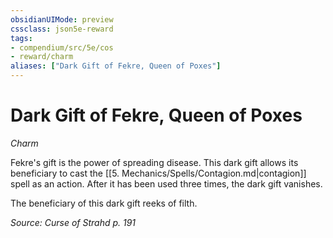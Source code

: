 ```yaml
---
obsidianUIMode: preview
cssclass: json5e-reward
tags:
- compendium/src/5e/cos
- reward/charm
aliases: ["Dark Gift of Fekre, Queen of Poxes"]
---
```

# Dark Gift of Fekre, Queen of Poxes
*Charm*  

Fekre's gift is the power of spreading disease. This dark gift allows its beneficiary to cast the [[5. Mechanics/Spells/Contagion.md\|contagion]] spell as an action. After it has been used three times, the dark gift vanishes.

The beneficiary of this dark gift reeks of filth.

*Source: Curse of Strahd p. 191*